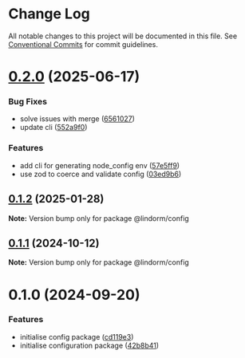 # Change Log

All notable changes to this project will be documented in this file.
See [Conventional Commits](https://conventionalcommits.org) for commit guidelines.

# [0.2.0](https://github.com/lindorm-io/monorepo/compare/@lindorm/config@0.1.2...@lindorm/config@0.2.0) (2025-06-17)

### Bug Fixes

- solve issues with merge ([6561027](https://github.com/lindorm-io/monorepo/commit/6561027172f31f154be84f122a68c1361399abd3))
- update cli ([552a9f0](https://github.com/lindorm-io/monorepo/commit/552a9f0a0839d756d9e856b7a6842aee4e01cac5))

### Features

- add cli for generating node_config env ([57e5ff9](https://github.com/lindorm-io/monorepo/commit/57e5ff9cad0aa655420f6232f23ae526545331b4))
- use zod to coerce and validate config ([03ed9b6](https://github.com/lindorm-io/monorepo/commit/03ed9b65f95bab3168a081c669118b3ed6d45538))

## [0.1.2](https://github.com/lindorm-io/monorepo/compare/@lindorm/config@0.1.1...@lindorm/config@0.1.2) (2025-01-28)

**Note:** Version bump only for package @lindorm/config

## [0.1.1](https://github.com/lindorm-io/monorepo/compare/@lindorm/config@0.1.0...@lindorm/config@0.1.1) (2024-10-12)

**Note:** Version bump only for package @lindorm/config

# 0.1.0 (2024-09-20)

### Features

- initialise config package ([cd119e3](https://github.com/lindorm-io/monorepo/commit/cd119e37df2a5fa9979d21e56e5835864ba0744b))
- initialise configuration package ([42b8b41](https://github.com/lindorm-io/monorepo/commit/42b8b414a6fc2845a79fa89fabd0c0ff89dd3477))
